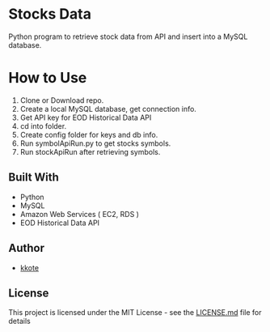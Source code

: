 # Stocks Data

Python program to retrieve stock data from API and insert into a MySQL database. 



# How to Use
1. Clone or Download repo.
2. Create a local MySQL database, get connection info.
3. Get API key for EOD Historical Data API
4. cd into folder.
5. Create config folder for keys and db info.
6. Run symbolApiRun.py to get stocks symbols.
7. Run stockApiRun after retrieving symbols.



## Built With

* Python
* MySQL
* Amazon Web Services ( EC2, RDS )
* EOD Historical Data API


## Author

* [kkote](https://github.com/kkote)

## License

This project is licensed under the MIT License - see the [LICENSE.md](LICENSE.md) file for details
